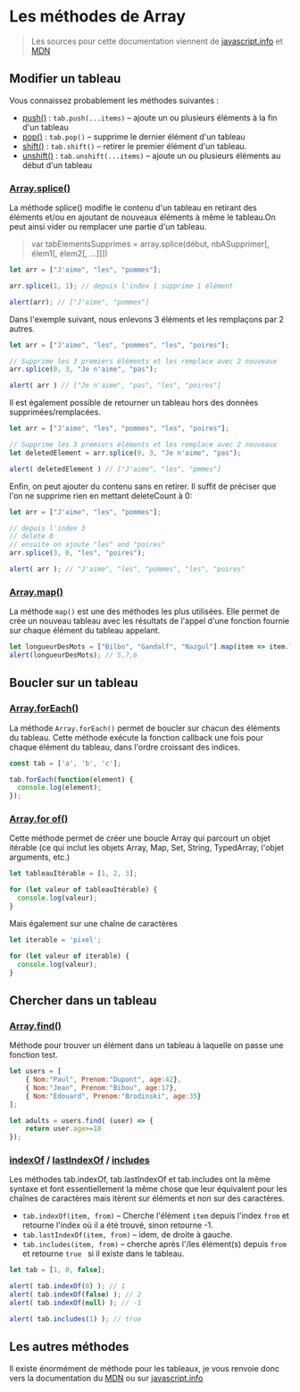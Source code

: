 # Les méthodes de Array
> Les sources pour cette documentation viennent de [javascript.info](https://javascript.ingo) et [MDN](https://developer.mozilla.org/fr/docs/Web/JavaScript/Reference/Instructions)
 
## Modifier un tableau

Vous connaissez probablement les méthodes suivantes : 

- [push()](https://developer.mozilla.org/fr/docs/Web/JavaScript/Reference/Objets_globaux/Array/push) : `tab.push(...items)` – ajoute un ou plusieurs éléments à la fin d'un tableau
- [pop()](https://developer.mozilla.org/fr/docs/Web/JavaScript/Reference/Objets_globaux/Array/pop) : `tab.pop()` – supprime le dernier élément d'un tableau 
- [shift()](https://developer.mozilla.org/fr/docs/Web/JavaScript/Reference/Objets_globaux/Array/shift) : `tab.shift()` – retirer le premier élément d'un tableau.
- [unshift()](https://developer.mozilla.org/fr/docs/Web/JavaScript/Reference/Objets_globaux/Array/unshift) : `tab.unshift(...items)` – ajoute un ou plusieurs éléments au début d'un tableau

### [Array.splice()](https://developer.mozilla.org/fr/docs/Web/JavaScript/Reference/Objets_globaux/Array/splice)
La méthode splice() modifie le contenu d'un tableau en retirant des éléments et/ou en ajoutant de nouveaux éléments à même le tableau.On peut ainsi vider ou remplacer une partie d'un tableau.

> var tabElementsSupprimes = array.splice(début, nbASupprimer[, élem1[, élem2[, ...]]])


```JavaScript
let arr = ["J'aime", "les", "pommes"];

arr.splice(1, 1); // depuis l'index 1 supprime 1 élément

alert(arr); // ["J'aime", "pommes"]
```

Dans l'exemple suivant, nous enlevons 3 éléments et les remplaçons par 2 autres.

```JavaScript
let arr = ["J'aime", "les", "pommes", "les", "poires"];

// Supprime les 3 premiers éléments et les remplace avec 2 nouveaux
arr.splice(0, 3, "Je n'aime", "pas");

alert( arr ) // ["Je n'aime", "pas", "les", "poires"]
```
Il est également possible de retourner un tableau hors des données supprimées/remplacées.

```JavaScript
let arr = ["J'aime", "les", "pommes", "les", "poires"];

// Supprime les 3 premiers éléments et les remplace avec 2 nouveaux
let deletedElement = arr.splice(0, 3, "Je n'aime", "pas");

alert( deletedElement ) // ["J'aime", "les", "pmmes"]
```

Enfin, on peut ajouter du contenu sans en retirer. Il suffit de préciser que l'on ne supprime rien en mettant deleteCount à 0:

```JavaScript
let arr = ["J'aime", "les", "pommes"];

// depuis l'index 3
// delete 0
// ensuite on ajoute "les" and "poires"
arr.splice(3, 0, "les", "poires");

alert( arr ); // "J'aime", "les", "pommes", "les", "poires"

```

### [Array.map()](https://developer.mozilla.org/fr/docs/Web/JavaScript/Reference/Objets_globaux/Array/map)

La méthode `map()` est une des méthodes les plus utilisées. Elle permet de crée un nouveau tableau avec les résultats de l'appel d'une fonction fournie sur chaque élément du tableau appelant.

```JavaScript
let longueurDesMots = ["Bilbo", "Gandalf", "Nazgul"].map(item => item.length);
alert(longueurDesMots); // 5,7,6
```

## Boucler sur un tableau

### [Array.forEach()](https://developer.mozilla.org/fr/docs/Web/JavaScript/Reference/Objets_globaux/Array/forEach)

La méthode `Array.forEach()` permet de boucler sur chacun des éléments du tableau. Cette méthode exécute la fonction callback une fois pour chaque élément du tableau, dans l'ordre croissant des indices. 


```JavaScript
const tab = ['a', 'b', 'c'];

tab.forEach(function(element) {
  console.log(element);
});

```

### [Array.for of()](https://developer.mozilla.org/fr/docs/Web/JavaScript/Reference/Instructions/for...of)

Cette méthode permet de créer une boucle Array qui parcourt un objet itérable (ce qui inclut les objets Array, Map, Set, String, TypedArray, l'objet arguments, etc.) 

```JavaScript
let tableauItérable = [1, 2, 3];

for (let valeur of tableauItérable) {
  console.log(valeur);
}

```
Mais également sur une chaîne de caractères

```JavaScript
let iterable = 'pixel';

for (let valeur of iterable) {
  console.log(valeur);
}
```

## Chercher dans un tableau


### [Array.find()](https://developer.mozilla.org/fr/docs/Web/JavaScript/Reference/Objets_globaux/Array/find)

Méthode pour trouver un élément dans un tableau à laquelle on passe une fonction test.

```JavaScript
let users = [
	{ Nom:"Paul", Prenom:"Dupont", age:42},
	{ Nom:"Jean", Prenom:"Bibou", age:17},
	{ Nom:"Edouard", Prenom:"Brodinski", age:35}
]; 

let adults = users.find( (user) => {
	return user.age>=18
});

```

### [indexOf](https://developer.mozilla.org/fr/docs/Web/JavaScript/Reference/Objets_globaux/Array/indexOf) / [lastIndexOf](https://developer.mozilla.org/fr/docs/Web/JavaScript/Reference/Objets_globaux/Array/lastIndexOf) / [includes](https://developer.mozilla.org/fr/docs/Web/JavaScript/Reference/Objets_globaux/Array/includes)

Les méthodes tab.indexOf, tab.lastIndexOf et tab.includes ont la même syntaxe et font essentiellement la même chose que leur équivalent pour les chaînes de caractères mais itèrent sur éléments et non sur des caractères.


- `tab.indexOf(item, from)` – Cherche l'élément `item` depuis l'index `from` et retourne l'index où il a été trouvé, sinon retourne -1.
- `tab.lastIndexOf(item, from)` – idem, de droite à gauche.
- `tab.includes(item, from)` – cherche après l'/les élément(s) depuis `from` et retourne `true ` si il existe dans le tableau.


```JavaScript
let tab = [1, 0, false];

alert( tab.indexOf(0) ); // 1
alert( tab.indexOf(false) ); // 2
alert( tab.indexOf(null) ); // -1

alert( tab.includes(1) ); // true
```


## Les autres méthodes

Il existe énormément de méthode pour les tableaux, je vous renvoie donc vers la documentation du [MDN](https://developer.mozilla.org/fr/docs/Web/JavaScript/Reference/Objets_globaux/Array) ou sur [javascript.info](https://javascript.info/array-methods)